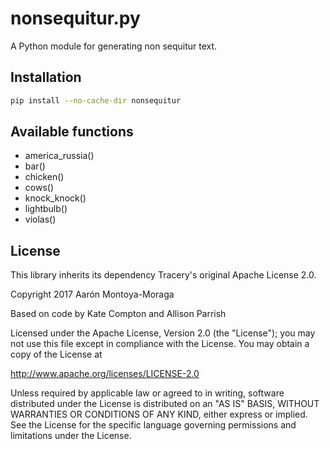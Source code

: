 # nonsequitur.py

A Python module for generating non sequitur text.

##  Installation

```bash
pip install --no-cache-dir nonsequitur
```

## Available functions

* america_russia()
* bar()
* chicken()
* cows()
* knock_knock()
* lightbulb()
* violas()

## License

This library inherits its dependency Tracery's original Apache License 2.0.

Copyright 2017 Aarón Montoya-Moraga

Based on code by Kate Compton and Allison Parrish

Licensed under the Apache License, Version 2.0 (the "License");
you may not use this file except in compliance with the License.
You may obtain a copy of the License at

http://www.apache.org/licenses/LICENSE-2.0

Unless required by applicable law or agreed to in writing, software
distributed under the License is distributed on an "AS IS" BASIS,
WITHOUT WARRANTIES OR CONDITIONS OF ANY KIND, either express or implied.
See the License for the specific language governing permissions and
limitations under the License.
